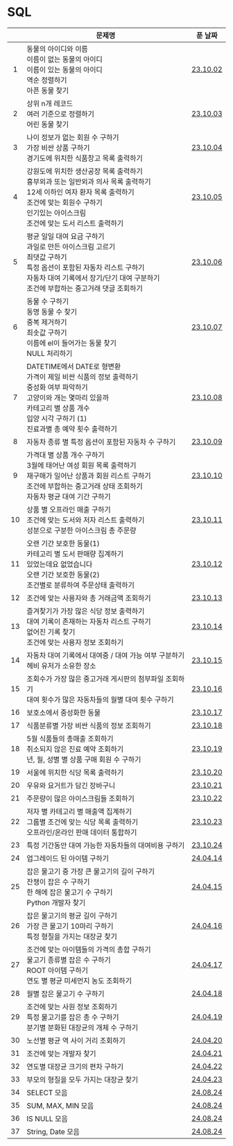 # SQL

|     | 문제명                                                                                                                                                                                                             |               푼 날짜                |
| :-: | ------------------------------------------------------------------------------------------------------------------------------------------------------------------------------------------------------------------ | :----------------------------------: |
|  1  | 동물의 아이디와 이름<br>이름이 없는 동물의 아이디<br>이름이 있는 동물의 아이디<br>역순 정렬하기<br>아픈 동물 찾기                                                                                                  |       [23.10.02](./231002.sql)       |
|  2  | 상위 n개 레코드<br>여러 기준으로 정렬하기<br>어린 동물 찾기                                                                                                                                                        |       [23.10.03](./231003.sql)       |
|  3  | 나이 정보가 없는 회원 수 구하기<br>가장 비싼 상품 구하기<br>경기도에 위치한 식품창고 목록 출력하기                                                                                                                 |       [23.10.04](./231004.sql)       |
|  4  | 강원도에 위치한 생산공장 목록 출력하기<br>흉부외과 또는 일반외과 의사 목록 출력하기<br>12세 이하인 여자 환자 목록 출력하기<br>조건에 맞는 회원수 구하기<br>인기있는 아이스크림<br>조건에 맞는 도서 리스트 출력하기 |       [23.10.05](./231005.sql)       |
|  5  | 평균 일일 대여 요금 구하기<br>과일로 만든 아이스크림 고르기<br>최댓값 구하기<br>특정 옵션이 포함된 자동차 리스트 구하기<br>자동차 대여 기록에서 장기/단기 대여 구분하기<br>조건에 부합하는 중고거래 댓글 조회하기  |       [23.10.06](./231006.sql)       |
|  6  | 동물 수 구하기<br>동명 동물 수 찾기<br>중복 제거하기<br>최솟값 구하기<br>이름에 el이 들어가는 동물 찾기<br>NULL 처리하기                                                                                           |       [23.10.07](./231007.sql)       |
|  7  | DATETIME에서 DATE로 형변환<br>가격이 제일 비싼 식품의 정보 출력하기<br>중성화 여부 파악하기<br>고양이와 개는 몇마리 있을까<br>카테고리 별 상품 개수<br>입양 시각 구하기 (1)<br>진료과별 총 예약 횟수 출력하기      |       [23.10.08](./231008.sql)       |
|  8  | 자동차 종류 별 특정 옵션이 포함된 자동차 수 구하기                                                                                                                                                                 |       [23.10.09](./231009.sql)       |
|  9  | 가격대 별 상품 개수 구하기<br>3월에 태어난 여성 회원 목록 출력하기<br>재구매가 일어난 상품과 회원 리스트 구하기<br>조건에 부합하는 중고거래 상태 조회하기<br>자동차 평균 대여 기간 구하기                          |       [23.10.10](./231010.sql)       |
| 10  | 상품 별 오프라인 매출 구하기<br>조건에 맞는 도서와 저자 리스트 출력하기<br>성분으로 구분한 아이스크림 총 주문량                                                                                                    |       [23.10.11](./231011.sql)       |
| 11  | 오랜 기간 보호한 동물(1)<br>카테고리 별 도서 판매량 집계하기<br>있었는데요 없었습니다<br>오랜 기간 보호한 동물(2)<br>조건별로 분류하여 주문상태 출력하기                                                           |       [23.10.12](./231012.sql)       |
| 12  | 조건에 맞는 사용자와 총 거래금액 조회하기                                                                                                                                                                          |       [23.10.13](./231013.sql)       |
| 13  | 즐겨찾기가 가장 많은 식당 정보 출력하기<br>대여 기록이 존재하는 자동차 리스트 구하기<br>없어진 기록 찾기<br>조건에 맞는 사용자 정보 조회하기                                                                       |       [23.10.14](./231014.sql)       |
| 14  | 자동차 대여 기록에서 대여중 / 대여 가능 여부 구분하기<br>헤비 유저가 소유한 장소                                                                                                                                   |       [23.10.15](./231015.sql)       |
| 15  | 조회수가 가장 많은 중고거래 게시판의 첨부파일 조회하기<br>대여 횟수가 많은 자동차들의 월별 대여 횟수 구하기                                                                                                        |       [23.10.16](./231016.sql)       |
| 16  | 보호소에서 중성화한 동물                                                                                                                                                                                           |       [23.10.17](./231017.sql)       |
| 17  | 식품분류별 가장 비싼 식품의 정보 조회하기                                                                                                                                                                          |       [23.10.18](./231018.sql)       |
| 18  | 5월 식품들의 총매출 조회하기<br>취소되지 않은 진료 예약 조회하기<br>년, 월, 성별 별 상품 구매 회원 수 구하기                                                                                                       |       [23.10.19](./231019.sql)       |
| 19  | 서울에 위치한 식당 목록 출력하기                                                                                                                                                                                   |       [23.10.20](./231020.sql)       |
| 20  | 우유와 요거트가 담긴 장바구니                                                                                                                                                                                      |       [23.10.21](./231021.sql)       |
| 21  | 주문량이 많은 아이스크림들 조회하기                                                                                                                                                                                |       [23.10.22](./231022.sql)       |
| 22  | 저자 별 카테고리 별 매출액 집계하기<br>그룹별 조건에 맞는 식당 목록 출력하기<br>오프라인/온라인 판매 데이터 통합하기                                                                                               |       [23.10.23](./231023.sql)       |
| 23  | 특정 기간동안 대여 가능한 자동차들의 대여비용 구하기                                                                                                                                                               |       [23.10.24](./231024.sql)       |
| 24  | 업그레이드 된 아이템 구하기                                                                                                                                                                                        |       [24.04.14](./240414.sql)       |
| 25  | 잡은 물고기 중 가장 큰 물고기의 길이 구하기<br>잔챙이 잡은 수 구하기<br>한 해에 잡은 물고기 수 구하기<br>Python 개발자 찾기                                                                                        |       [24.04.15](./240414.sql)       |
| 26  | 잡은 물고기의 평균 길이 구하기<br>가장 큰 물고기 10마리 구하기<br>특정 형질을 가지는 대장균 찾기                                                                                                                   |       [24.04.16](./240416.sql)       |
| 27  | 조건에 맞는 아이템들의 가격의 총합 구하기<br>물고기 종류별 잡은 수 구하기<br>ROOT 아이템 구하기<br>연도 별 평균 미세먼지 농도 조회하기                                                                             |       [24.04.17](./240417.sql)       |
| 28  | 월별 잡은 물고기 수 구하기                                                                                                                                                                                         |       [24.04.18](./240418.sql)       |
| 29  | 조건에 맞는 사원 정보 조회하기<br>특정 물고기를 잡은 총 수 구하기<br>분기별 분화된 대장균의 개체 수 구하기                                                                                                         |       [24.04.19](./240419.sql)       |
| 30  | 노선별 평균 역 사이 거리 조회하기                                                                                                                                                                                  |       [24.04.20](./240420.sql)       |
| 31  | 조건에 맞는 개발자 찾기                                                                                                                                                                                            |       [24.04.21](./240421.sql)       |
| 32  | 연도별 대장균 크기의 편차 구하기                                                                                                                                                                                   |       [24.04.22](./240422.sql)       |
| 33  | 부모의 형질을 모두 가지는 대장균 찾기                                                                                                                                                                              |       [24.04.23](./240423.sql)       |
| 34  | SELECT 모음                                                                                                                                                                                                        |   [24.08.24](./240824_select.sql)    |
| 35  | SUM, MAX, MIN 모음                                                                                                                                                                                                 |     [24.08.24](./240824_sum.sql)     |
| 36  | IS NULL 모음                                                                                                                                                                                                       |   [24.08.24](./240824_isnull.sql)    |
| 37  | String, Date 모음                                                                                                                                                                                                  | [24.08.24](./240824_string,date.sql) |
